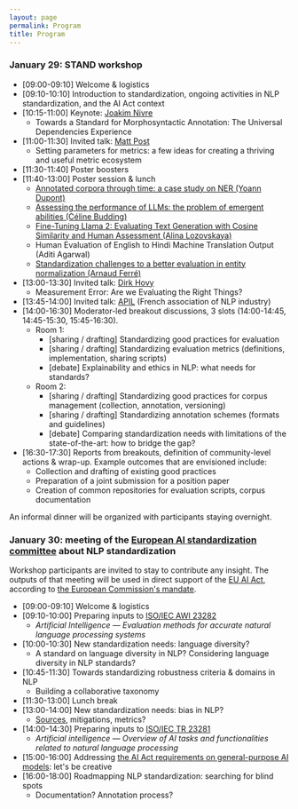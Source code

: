 ```yaml
---
layout: page
permalink: Program
title: Program
---
```


### January 29: STAND workshop

- [09:00-09:10] Welcome & logistics
- [09:10-10:10] Introduction to standardization, ongoing activities in NLP standardization, and the AI Act context
- [10:15-11:00] Keynote: [Joakim Nivre](https://jnivre.github.io)
    - Towards a Standard for Morphosyntactic Annotation: The Universal Dependencies Experience
- [11:00-11:30] Invited talk: [Matt Post](https://post3.net)
    - Setting parameters for metrics: a few ideas for creating a thriving and useful metric ecosystem
- [11:30-11:40] Poster boosters
- [11:40-13:00] Poster session & lunch
    - [Annotated corpora through time: a case study on NER (Yoann Dupont)](abstracts/stand_dupont.pdf)
    - [Assessing the performance of LLMs: the problem of emergent abilities (Céline Budding)](abstracts/stand_budding.pdf)
    - [Fine-Tuning Llama 2: Evaluating Text Generation with Cosine Similarity and Human Assessment (Alina Lozovskaya)](abstracts/stand_lozovskaya.pdf)
    - Human Evaluation of English to Hindi Machine Translation Output (Aditi Agarwal)
    - [Standardization challenges to a better evaluation in entity normalization (Arnaud Ferré)](abstracts/stand_ferre.pdf)
- [13:00-13:30] Invited talk: [Dirk Hovy](https://cs.unibocconi.eu/people/dirk-hovy)
    - Measurement Error: Are we Evaluating the Right Things?
- [13:45-14:00] Invited talk: [APIL](https://www.apil-asso.fr/) (French association of NLP industry)
- [14:00-16:30] Moderator-led breakout discussions, 3 slots (14:00-14:45, 14:45-15:30, 15:45-16:30).
    - Room 1:
      - [sharing / drafting] Standardizing good practices for evaluation
      - [sharing / drafting] Standardizing evaluation metrics (definitions, implementation, sharing scripts)
      - [debate] Explainability and ethics in NLP: what needs for standards?
    - Room 2:
      - [sharing / drafting] Standardizing good practices for corpus management (collection, annotation, versioning)
      - [sharing / drafting] Standardizing annotation schemes (formats and guidelines)
      - [debate] Comparing standardization needs with limitations of the state-of-the-art: how to bridge the gap?
- [16:30-17:30] Reports from breakouts, definition of community-level actions & wrap-up. Example outcomes that are envisioned include:
    - Collection and drafting of existing good practices
    - Preparation of a joint submission for a position paper
    - Creation of common repositories for evaluation scripts, corpus documentation

An informal dinner will be organized with participants staying overnight.

### January 30: meeting of the [European AI standardization committee](https://www.cencenelec.eu/areas-of-work/cen-cenelec-topics/artificial-intelligence/) about NLP standardization

Workshop participants are invited to stay to contribute any insight. The outputs of that meeting will be used in direct support of the [EU AI Act](https://eur-lex.europa.eu/legal-content/EN/TXT/?uri=celex%3A52021PC0206), according to [the European Commission's mandate](https://ec.europa.eu/growth/tools-databases/enorm/mandate/593_en).

- [09:00-09:10] Welcome & logistics
- [09:10-10:00] Preparing inputs to [ISO/IEC AWI 23282](https://www.iso.org/standard/87387.html)
    - *Artificial Intelligence — Evaluation methods for accurate natural language processing systems*
- [10:00-10:30] New standardization needs: language diversity?
    - A standard on language diversity in NLP? Considering language diversity in NLP standards?
- [10:45-11:30] Towards standardizing robustness criteria & domains in NLP
    - Building a collaborative taxonomy
- [11:30-13:00] Lunch break
- [13:00-14:00] New standardization needs: bias in NLP?
    - [Sources](https://compass.onlinelibrary.wiley.com/doi/10.1111/lnc3.12432), mitigations, metrics?
- [14:00-14:30] Preparing inputs to [ISO/IEC TR 23281](https://www.iso.org/standard/88870.html)
    - *Artificial intelligence — Overview of AI tasks and functionalities related to natural language processing*
- [15:00-16:00] Addressing [the AI Act requirements on general-purpose AI models](https://www.linkedin.com/feed/update/urn:li:activity:7155091883872964608/): let's be creative
- [16:00-18:00] Roadmapping NLP standardization: searching for blind spots
    - Documentation? Annotation process?
